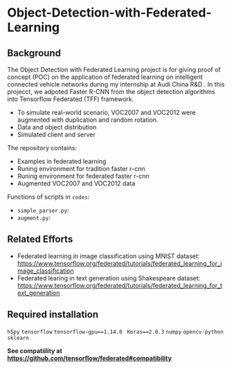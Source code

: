 # Object-Detection-with-Federated-Learning

## Background
The Object Detection with Federated Learning project is for giving proof of concept (POC) on the application of federated learning on intelligent connected vehicle networks during my internship at Audi China R&D .
In this projecct, we adpoted Faster R-CNN from the object detection algorithms into Tensorflow Federated (TFF) framework.
- To simulate real-world scenario, VOC2007 and VOC2012 were augmented with duplication and random rotation.
- Data and object distribution 
- Simulated client and server

The repository contains:
- Examples in federated learning
- Runing environment for tradition faster r-cnn
- Runing environment for federated faster r-cnn
- Augmented VOC2007 and VOC2012 data 

Functions of scripts in `codes`:
- `simple_parser.py`:
- `augment.py`:


## Related Efforts
- Federated learning in image classification using MNIST dataset: https://www.tensorflow.org/federated/tutorials/federated_learning_for_image_classification
- Federated learing in text generation using Shakespeare dataset: https://www.tensorflow.org/federated/tutorials/federated_learning_for_text_generation

## Required installation
`h5py`
`tensorflow`
`tensorflow-gpu==1.14.0 `
`Keras==2.0.3`
`numpy`
`opencv-python`
`sklearn`

**See compatiility at https://github.com/tensorflow/federated#compatibility**
